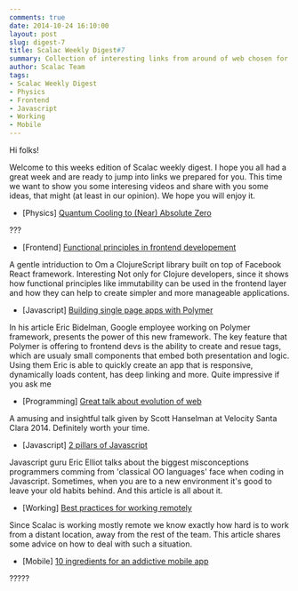 ```yaml
---
comments: true
date: 2014-10-24 16:10:00
layout: post
slug: digest-7
title: Scalac Weekly Digest#7
summary: Collection of interesting links from around of web chosen for you by Scalac team
author: Scalac Team
tags:
- Scalac Weekly Digest
- Physics
- Frontend
- Javascript
- Working
- Mobile
---
```


Hi folks! 

Welcome to this weeks edition of Scalac weekly digest. I hope you all had a great week and are ready to jump into links we prepared for you. This time we want to show you some interesing videos and share with you some ideas, that might (at least in our opinion). We hope you will enjoy it.  

* \[Physics\] [Quantum Cooling to (Near) Absolute Zero](https://www.youtube.com/watch?v=7jT5rbE69ho)

??? 

* \[Frontend\] [Functional principles in frontend developement](http://www.infoq.com/presentations/om-clojurescript-facebook-react)

A gentle intriduction to Om a ClojureScript library built on top of Facebook React framework. Interesting Not only for Clojure developers, since it shows how functional principles like immutability can be used in the frontend layer and how they can help to create simpler and more manageable applications.

* \[Javascript\] [Building single page apps with Polymer](https://www.polymer-project.org/articles/spa.html)

In his article Eric Bidelman, Google employee working on Polymer framework, presents the power of this new framework. The key feature that Polymer is offering to frontend devs is the ability to create and resue tags, which are usualy small components that embed both presentation and logic. Using them Eric is able to quickly create an app that is responsive, dynamically loads content, has deep linking and more. Quite impressive if you ask me

* \[Programming\] [Great talk about evolution of web](https://www.youtube.com/watch?v=FZYrlKbkLe8)

A amusing and insightful talk given by Scott Hanselman at Velocity Santa Clara 2014. Definitely worth your time.

* \[Javascript\] [2 pillars of Javascript](https://medium.com/javascript-scene/the-two-pillars-of-javascript-ee6f3281e7f3)

 Javascript guru Eric Elliot talks about the biggest misconceptions programmers comming from 'classical OO languages' face when coding in Javascript. Sometimes, when you are to a new environment it's good to leave your old habits behind. And this article is all about it.

* \[Working\] [Best practices for working remotely](http://www.drdobbs.com/tools/7-best-practices-for-being-a-successful/240169183)

Since Scalac is working mostly remote we know exactly how hard is to work from a distant location, away from the rest of the team. This article shares some advice on how to deal with such a situation. 

* \[Mobile\] [10 ingredients for an addictive mobile app](http://thenextweb.com/dd/2014/10/28/10-ingredients-concoct-subconsciously-addictive-mobile-app/1/)

????? 
